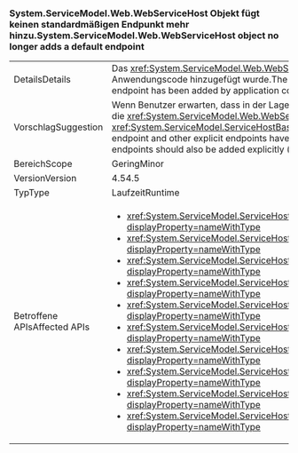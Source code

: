 ### <a name="systemservicemodelwebwebservicehost-object-no-longer-adds-a-default-endpoint"></a><span data-ttu-id="e20de-101">System.ServiceModel.Web.WebServiceHost Objekt fügt keinen standardmäßigen Endpunkt mehr hinzu.</span><span class="sxs-lookup"><span data-stu-id="e20de-101">System.ServiceModel.Web.WebServiceHost object no longer adds a default endpoint</span></span>

|   |   |
|---|---|
|<span data-ttu-id="e20de-102">Details</span><span class="sxs-lookup"><span data-stu-id="e20de-102">Details</span></span>|<span data-ttu-id="e20de-103">Das <xref:System.ServiceModel.Web.WebServiceHost>-Objekt fügt keinen standardmäßigen Endpunkt mehr hinzu, wenn ein expliziter Endpunkt vom Anwendungscode hinzugefügt wurde.</span><span class="sxs-lookup"><span data-stu-id="e20de-103">The <xref:System.ServiceModel.Web.WebServiceHost> object no longer adds a default endpoint if an explicit endpoint has been added by application code.</span></span>|
|<span data-ttu-id="e20de-104">Vorschlag</span><span class="sxs-lookup"><span data-stu-id="e20de-104">Suggestion</span></span>|<span data-ttu-id="e20de-105">Wenn Benutzer erwarten, dass in der Lage, eine Verbindung mit einer Standardendpunkt sein, und andere explizite Endpunkte, um hinzugefügt wurden die <xref:System.ServiceModel.Web.WebServiceHost?displayProperty=name>, Standardendpunkte sollte auch explizit hinzugefügt werden (mit <xref:System.ServiceModel.ServiceHostBase.AddDefaultEndpoints?displayProperty=name>).</span><span class="sxs-lookup"><span data-stu-id="e20de-105">If users will expect to be able to connect to a default endpoint and other explicit endpoints have been added to the <xref:System.ServiceModel.Web.WebServiceHost?displayProperty=name>, default endpoints should also be added explicitly (using <xref:System.ServiceModel.ServiceHostBase.AddDefaultEndpoints?displayProperty=name>).</span></span>|
|<span data-ttu-id="e20de-106">Bereich</span><span class="sxs-lookup"><span data-stu-id="e20de-106">Scope</span></span>|<span data-ttu-id="e20de-107">Gering</span><span class="sxs-lookup"><span data-stu-id="e20de-107">Minor</span></span>|
|<span data-ttu-id="e20de-108">Version</span><span class="sxs-lookup"><span data-stu-id="e20de-108">Version</span></span>|<span data-ttu-id="e20de-109">4.5</span><span class="sxs-lookup"><span data-stu-id="e20de-109">4.5</span></span>|
|<span data-ttu-id="e20de-110">Typ</span><span class="sxs-lookup"><span data-stu-id="e20de-110">Type</span></span>|<span data-ttu-id="e20de-111">Laufzeit</span><span class="sxs-lookup"><span data-stu-id="e20de-111">Runtime</span></span>|
|<span data-ttu-id="e20de-112">Betroffene APIs</span><span class="sxs-lookup"><span data-stu-id="e20de-112">Affected APIs</span></span>|<ul><li><xref:System.ServiceModel.ServiceHost.AddServiceEndpoint(System.Type,System.ServiceModel.Channels.Binding,System.String)?displayProperty=nameWithType></li><li><xref:System.ServiceModel.ServiceHost.AddServiceEndpoint(System.Type,System.ServiceModel.Channels.Binding,System.Uri)?displayProperty=nameWithType></li><li><xref:System.ServiceModel.ServiceHost.AddServiceEndpoint(System.Type,System.ServiceModel.Channels.Binding,System.String,System.Uri)?displayProperty=nameWithType></li><li><xref:System.ServiceModel.ServiceHost.AddServiceEndpoint(System.Type,System.ServiceModel.Channels.Binding,System.Uri,System.Uri)?displayProperty=nameWithType></li><li><xref:System.ServiceModel.ServiceHost.AddServiceEndpoint(System.Type,System.ServiceModel.Channels.Binding,System.Uri,System.Uri)?displayProperty=nameWithType></li><li><xref:System.ServiceModel.ServiceHostBase.AddServiceEndpoint(System.ServiceModel.Description.ServiceEndpoint)?displayProperty=nameWithType></li><li><xref:System.ServiceModel.ServiceHostBase.AddServiceEndpoint(System.String,System.ServiceModel.Channels.Binding,System.String)?displayProperty=nameWithType></li><li><xref:System.ServiceModel.ServiceHostBase.AddServiceEndpoint(System.String,System.ServiceModel.Channels.Binding,System.Uri)?displayProperty=nameWithType></li><li><xref:System.ServiceModel.ServiceHostBase.AddServiceEndpoint(System.String,System.ServiceModel.Channels.Binding,System.String,System.Uri)?displayProperty=nameWithType></li><li><xref:System.ServiceModel.ServiceHostBase.AddServiceEndpoint(System.String,System.ServiceModel.Channels.Binding,System.Uri,System.Uri)?displayProperty=nameWithType></li></ul>|

